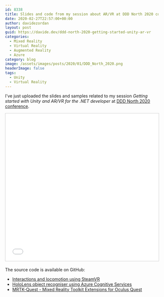 ```yaml
---
id: 8338
title: Slides and code from my session about AR/VR at DDD North 2020 conference
date: 2020-02-27T22:57:00+00:00
author: davidezordan
layout: post
guid: https://davide.dev/ddd-north-2020-getting-started-unity-ar-vr
categories:
  - Mixed Reality
  - Virtual Reality
  - Augmented Reality
  - Azure
category: blog
image: /assets/images/posts/2020/01/DDD_North_2020.png
headerImage: false
tags:
  - Unity
  - Virtual Reality
---
```

<p style="text-align: left;">I've just uploaded the slides and samples related to my session <em>Getting started with Unity and AR/VR for the .NET developer </em> at <a href="https://www.dddnorth.co.uk/" target="_blank" rel="noopener">DDD North 2020 conference</a>.
</p>

<iframe src="//www.slideshare.net/slideshow/embed_code/key/qSGfIFHEktnriE" width="595" height="485" frameborder="0" marginwidth="0" marginheight="0" scrolling="no" style="border:1px solid #CCC; border-width:1px; margin-bottom:5px; max-width: 100%;" allowfullscreen> </iframe>

The source code is available on GitHub:
- <a href="https://github.com/davidezordan/MixedRealitySamples/tree/master/SteamVR%20Demo" target="_blank" rel="noopener">Interactions and locomotion using SteamVR</a>
- <a href="https://github.com/davidezordan/CognitiveServicesSamples" target="_blank" rel="noopener">HoloLens object recogniser using Azure Cognitive Services</a>
- <a href="https://github.com/provencher/MRTK-Quest" target="_blank" rel="noopener">MRTK-Quest - Mixed Reality Toolkit Extensions for Oculus Quest</a>
